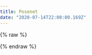 ```yaml
---
title: Posenet
date: "2020-07-14T22:00:00.169Z"
---
```


{% raw %}
<div id="parent"></div>
<style>
html, body {
  margin: 0;
  padding: 0;
}
canvas {
  display: block;
}
</style>
<script src="https://cdnjs.cloudflare.com/ajax/libs/p5.js/0.7.2/p5.min.js"></script>
<script src="https://cdnjs.cloudflare.com/ajax/libs/p5.js/0.7.2/addons/p5.dom.min.js"></script>
<script src="https://cdnjs.cloudflare.com/ajax/libs/p5.js/0.7.2/addons/p5.sound.min.js"></script>
<script src="https://unpkg.com/ml5@0.1.3/dist/ml5.min.js"></script>    <link rel="stylesheet" type="text/css" href="style.css">
<script>
let video;
let canvas;
let poseNet;
let noseX = 0;
let noseY = 0;
let eyelX = 0;
let eyelY = 0;
const nosePositions = [];
function setup() {
  canvas = createCanvas(640, 480);
  canvas.parent('parent');
  video = createCapture(VIDEO);
  video.hide();
  poseNet = ml5.poseNet(video);
  poseNet.on('pose', gotPoses);
}
function gotPoses(poses) {
  if (poses.length > 0) {
    let nX = (poses[0].pose.keypoints[0].position.x - video.width) * -1;
    let nY = poses[0].pose.keypoints[0].position.y;
    let eX = (poses[0].pose.keypoints[1].position.x - video.width) * -1;
    let eY = poses[0].pose.keypoints[1].position.y;
    noseX = lerp(noseX, nX, 0.5);
    noseY = lerp(noseY, nY, 0.5);
    eyelX = lerp(eyelX, eX, 0.5);
    eyelY = lerp(eyelY, eY, 0.5);
    let distance = dist(noseX, noseY, eyelX, eyelY) * 0.5;
    if (nosePositions.length > 10000) {
     nosePositions.shift(); 
    }
    nosePositions.push({ noseX, noseY, distance });
  }
}
function draw() {
  image(video, 0, 0);
  push();
  scale(-1.0, 1.0)
  image(video, -video.width, 0);
  pop();
  tint(color(getRandomColor(), 0.5));
  for (let position of nosePositions) {
    const { noseX, noseY, distance } = position;
    const circleColor = getRandomColor();
    fill(circleColor);
    ellipse(noseX, noseY, distance); 
  }
}
function getRandomColor() {
  return color(getRandom(), getRandom(), getRandom());
}
function getRandom(multiply, sum, time) {
  return (Math.round(Math.random() * 255) || 0) + (Math.round(Math.random() * 255) || 255) * sin(millis() / (5));
}
</script>
{% endraw %}